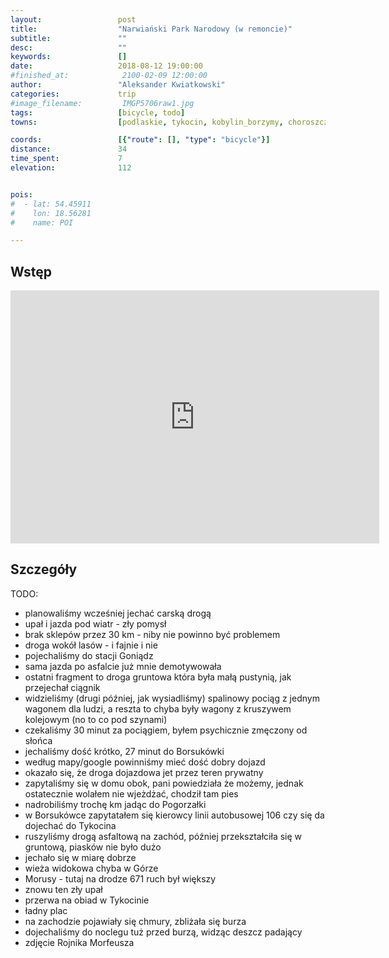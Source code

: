 ```yaml
---
layout:                 post
title:                  "Narwiański Park Narodowy (w remoncie)"
subtitle:               ""
desc:                   ""
keywords:               []
date:                   2018-08-12 19:00:00
#finished_at:            2100-02-09 12:00:00
author:                 "Aleksander Kwiatkowski"
categories:             trip
#image_filename:         IMGP5706raw1.jpg
tags:                   [bicycle, todo]
towns:                  [podlaskie, tykocin, kobylin_borzymy, choroszcz]

coords:                 [{"route": [], "type": "bicycle"}]
distance:               34
time_spent:             7
elevation:              112


pois:
#  - lat: 54.45911
#    lon: 18.56281
#    name: POI

---
```



## Wstęp

<iframe height='405' width='590' frameborder='0' allowtransparency='true' scrolling='no' src='https://www.strava.com/activities/1758477822/embed/5617e407fd9ac51f98ccc9c2376f4823cbcbdb84'></iframe>

## Szczegóły

TODO:

* planowaliśmy wcześniej jechać carską drogą
* upał i jazda pod wiatr - zły pomysł
* brak sklepów przez 30 km - niby nie powinno być problemem
* droga wokół lasów - i fajnie i nie
* pojechaliśmy do stacji Goniądz
* sama jazda po asfalcie już mnie demotywowała
* ostatni fragment to droga gruntowa która była małą pustynią, jak przejechał ciągnik
* widzieliśmy (drugi później, jak wysiadliśmy) spalinowy pociąg z jednym wagonem dla ludzi, a reszta to chyba były wagony z kruszywem kolejowym (no to co pod szynami)
* czekaliśmy 30 minut za pociągiem, byłem psychicznie zmęczony od słońca
* jechaliśmy dość krótko, 27 minut do Borsukówki
* według mapy/google powinniśmy mieć dość dobry dojazd
* okazało się, że droga dojazdowa jet przez teren prywatny
* zapytaliśmy się w domu obok, pani powiedziała że możemy, jednak ostatecznie wolałem nie wjeżdżać, chodził tam pies
* nadrobiliśmy trochę km jadąc do Pogorzałki
* w Borsukówce zapytatałem się kierowcy linii autobusowej 106 czy się da dojechać do Tykocina
* ruszyliśmy drogą asfaltową na zachód, później przekształciła się w gruntową, piasków nie było dużo
* jechało się w miarę dobrze
* wieża widokowa chyba w Górze
* Morusy - tutaj na drodze 671 ruch był większy
* znowu ten zły upał
* przerwa na obiad w Tykocinie
* ładny plac
* na zachodzie pojawiały się chmury, zbliżała się burza
* dojechaliśmy do noclegu tuż przed burzą, widząc deszcz padający
* zdjęcie Rojnika Morfeusza
